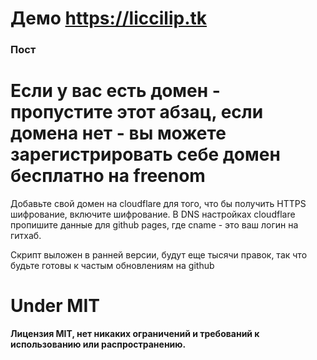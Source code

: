 
# Демо https://liccilip.tk
### Пост 




# Если у вас есть домен - пропустите этот абзац, если домена нет - вы можете зарегистрировать себе домен бесплатно на freenom

Добавьте свой домен на cloudflare для того, что бы получить HTTPS шифрование, включите шифрование.
В DNS настройках cloudflare пропишите данные для github pages, где cname - это ваш логин на гитхаб.


Скрипт выложен в ранней версии, будут еще тысячи правок, так что будьте готовы к частым обновлениям на github

# Under MIT 
**Лицензия MIT, нет никаких ограничений и требований к использованию или распространению.**
